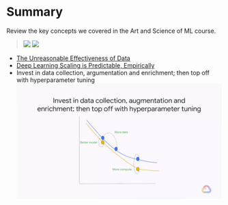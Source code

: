 # Summary

Review the key concepts we covered in the Art and Science of ML course.

> [![](https://img.youtube.com/vi/ZkdpmGJGn7c/0.jpg)](https://youtu.be/ZkdpmGJGn7c)
> [![](https://img.youtube.com/vi/yjgg34rTAkA/0.jpg)](https://youtu.be/yjgg34rTAkA)

* [The Unreasonable Effectiveness of Data](https://static.googleusercontent.com/media/research.google.com/en//pubs/archive/35179.pdf)
* [Deep Learning Scaling is Predictable, Empirically](https://arxiv.org/abs/1712.00409)
* Invest in data collection, argumentation and enrichment; then top off with hyperparameter tuning
    ![](../../../res/img/Coursera/ArtScienceML/ArtScienceML-6-21.png)
